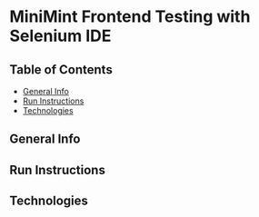 # MiniMint Frontend Testing with Selenium IDE
## Table of Contents
* [General Info](#general-info)
* [Run Instructions](#run-instructions)
* [Technologies](#technologies)

## General Info

## Run Instructions

## Technologies